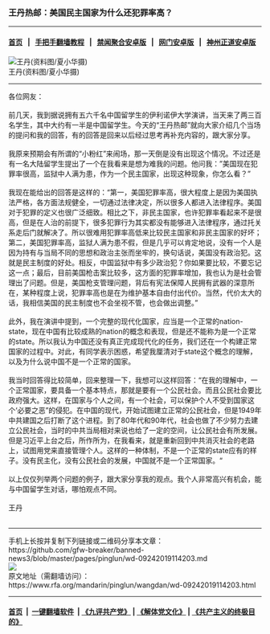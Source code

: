 ### 王丹热邮：美国民主国家为什么还犯罪率高？
------------------------

#### [首页](https://github.com/gfw-breaker/banned-news3/blob/master/README.md) &nbsp;&nbsp;|&nbsp;&nbsp; [手把手翻墙教程](https://github.com/gfw-breaker/guides/wiki) &nbsp;&nbsp;|&nbsp;&nbsp; [禁闻聚合安卓版](https://github.com/gfw-breaker/bn-android) &nbsp;&nbsp;|&nbsp;&nbsp; [网门安卓版](https://github.com/oGate2/oGate) &nbsp;&nbsp;|&nbsp;&nbsp; [神州正道安卓版](https://github.com/SzzdOgate/update) 



<div id="headerimg">
 <img alt="王丹(资料图/夏小华摄)" src="https://www.rfa.org/mandarin/yataibaodao/gangtai/hx1-06062017101144.html/738b4e39.jpeg/@@images/c71d0f26-75e4-4c5a-b7bb-ab7b64834659.jpeg" title="王丹(资料图/夏小华摄)"/>
 <div id="headerimgcontents">
  <div id="headerimgcaption">
   <span>
    王丹(资料图/夏小华摄)
   </span>
   <!-- zoomattribute -->
  </div>
  <!-- headerimgcaption -->
 </div>
 <!-- headerimagecontents -->
</div>

<hr/>
<div id="storytext">
 <div>
  <div class="slot_header">
  </div>
 </div>
 <p>
  各位网友：
  <br/>
  <br/>
  前几天，我到据说拥有五六千名中国留学生的伊利诺伊大学演讲，当天来了两三百名学生，其中大约有一半是中国留学生。今天的“王丹热邮”就向大家介绍几个当场的提问和我的回答，有的回答是回来以后经过思考再补充内容的，跟大家分享。
  <br/>
  <br/>
  我原来预期会有所谓的“小粉红”来闹场，那一天倒是没有出现这个情况。不过还是有一名大陆留学生提出了一个在我看来是想为难我的问题。他问我：”美国现在犯罪率很高，监狱中人满为患，作为一个民主国家，出现这种现象，你怎么看？”
  <br/>
  <br/>
  我现在能给出的回答是这样的：“第一，美国犯罪率高，很大程度上是因为美国执法严格，各方面法规健全，一切通过法律决定，所以很多人都进入法律程序。美国对于犯罪的定义也很广泛细致。相比之下，非民主国家，也许犯罪率看起来不是很高，但是在人治的前提下，很多犯罪行为其实都没有能够进入法律程序，通过托关系走后门就解决了。所以很难用犯罪率高低来比较民主国家和非民主国家的好坏；第二，美国犯罪率高，监狱人满为患不假，但是几乎可以肯定地说，没有一个人是因为持有与当局不同的思想和政治主张而坐牢的，换句话说，美国没有政治犯。这就是民主制度的好处。相反，中国监狱中有多少政治犯？你如果要比较，不要忘记这一点；最后，目前美国枪击案比较多，这方面的犯罪率增加，我也认为是社会管理出了问题。但是，美国枪支管理问题，背后有宪法保障人民拥有武器的深意所在，某种程度上说，犯罪率高也是在为维护基本自由付出代价。当然，代价太大的话，我相信美国的民主制度也不会坐视不管，也会做出调整。”
  <br/>
  <br/>
  此外，我在演讲中提到，一个完整的现代化国家，应当是一个正常的nation-state，现在中国有比较成熟的nation的概念和表现，但是还不能称为是一个正常的state。所以我认为中国还没有真正完成现代化的任务，我们还在一个构建正常国家的过程中。对此，有同学表示困惑，希望我厘清对于state这个概念的理解，以及为什么说中国不是一个正常的国家。
  <br/>
  <br/>
  我当时回答得比较简单，回来整理一下，我想可以这样回答：“在我的理解中，一个正常国家，要具备一个基本特点，那就是要有一个公民社会。而且公民社会要比政府强大。这样，在国家与个人之间，有一个社会，可以保护个人不受到国家这个‘必要之恶”的侵犯。在中国的现代，开始试图建立正常的公民社会，但是1949年中共建国之后打断了这个进程。到了80年代和90年代，社会也做了不少努力去建立公民社会，当时的中共当局相对来说也给了一定的空间，让公民社会有所发展。但是习近平上台之后，所作所为，在我看来，就是重新回到中共消灭社会的老路上，试图用党来直接管理个人。这样的一种体制，不是一个正常的state应有的样子。没有民主化，没有公民社会的发展，中国就不是一个正常国家。“
  <br/>
  <br/>
  以上仅仅列举两个问题的例子，跟大家分享我的观点。我个人非常高兴有机会，能与中国留学生对话，哪怕观点不同。
  <br/>
  <br/>
  王丹
  <br/>
  <br/>
 </p>
</div>

<hr/>
手机上长按并复制下列链接或二维码分享本文章：<br/>
https://github.com/gfw-breaker/banned-news3/blob/master/pages/pinglun/wd-09242019114203.md <br/>
<a href='https://github.com/gfw-breaker/banned-news3/blob/master/pages/pinglun/wd-09242019114203.md'><img src='https://github.com/gfw-breaker/banned-news3/blob/master/pages/pinglun/wd-09242019114203.md.png'/></a> <br/>
原文地址（需翻墙访问）：https://www.rfa.org/mandarin/pinglun/wangdan/wd-09242019114203.html


------------------------
#### [首页](https://github.com/gfw-breaker/banned-news3/blob/master/README.md) &nbsp;|&nbsp; [一键翻墙软件](https://github.com/gfw-breaker/nogfw/blob/master/README.md) &nbsp;| [《九评共产党》](https://github.com/gfw-breaker/9ping.md/blob/master/README.md#九评之一评共产党是什么) | [《解体党文化》](https://github.com/gfw-breaker/jtdwh.md/blob/master/README.md) | [《共产主义的终极目的》](https://github.com/gfw-breaker/gczydzjmd.md/blob/master/README.md)


<img src='http://gfw-breaker.win/banned-news3/pages/pinglun/wd-09242019114203.md' width='0px' height='0px'/>